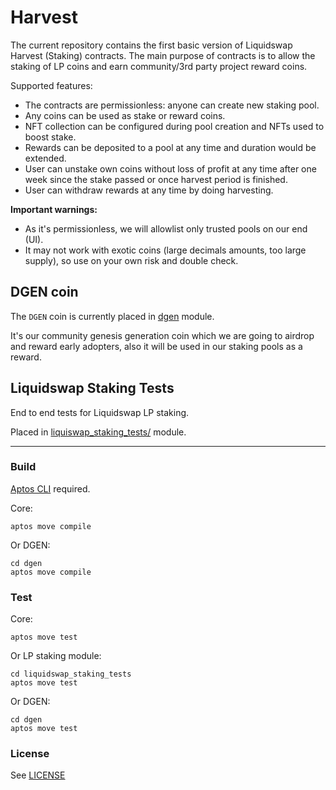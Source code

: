 # Harvest

The current repository contains the first basic version of Liquidswap Harvest (Staking) contracts.
The main purpose of contracts is to allow the staking of LP coins and earn community/3rd party project reward coins.

Supported features:

* The contracts are permissionless: anyone can create new staking pool.
* Any coins can be used as stake or reward coins.
* NFT collection can be configured during pool creation and NFTs used to boost stake. 
* Rewards can be deposited to a pool at any time and duration would be extended.
* User can unstake own coins without loss of profit at any time after one week since the stake passed or once harvest period is finished.
* User can withdraw rewards at any time by doing harvesting.

**Important warnings:**
* As it's permissionless, we will allowlist only trusted pools on our end (UI).
* It may not work with exotic coins (large decimals amounts, too large supply), so use on your own risk and double check.

## DGEN coin

The `DGEN` coin is currently placed in [dgen](./dgen) module.

It's our community genesis generation coin which we are going to airdrop and reward
early adopters, also it will be used in our staking pools as a reward.

## Liquidswap Staking Tests

End to end tests for Liquidswap LP staking. 

Placed in [liquiswap_staking_tests/](liquidswap_staking_tests) module.

---

### Build

[Aptos CLI](https://github.com/aptos-labs/aptos-core/releases) required.

Core:

    aptos move compile

Or DGEN:

    cd dgen
    aptos move compile

### Test

Core:

    aptos move test

Or LP staking module:

    cd liquidswap_staking_tests
    aptos move test

Or DGEN:

    cd dgen
    aptos move test


### License

See [LICENSE](LICENSE)
